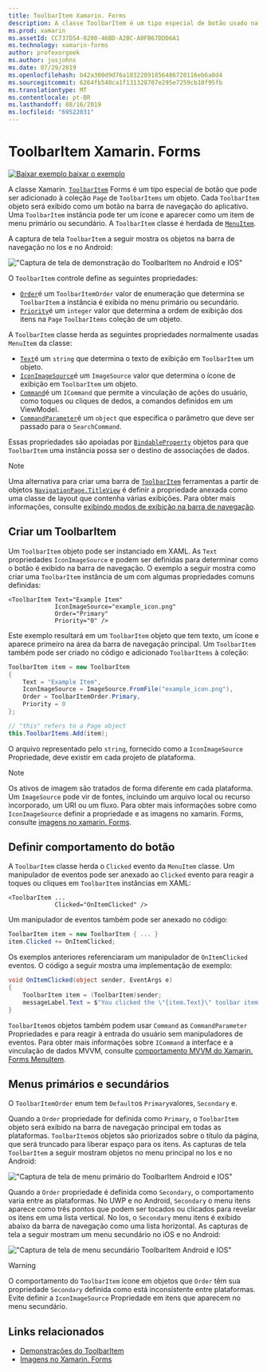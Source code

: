 ```yaml
---
title: ToolbarItem Xamarin. Forms
description: A classe ToolbarItem é um tipo especial de botão usado na barra de navegação de um aplicativo.
ms.prod: xamarin
ms.assetId: CC737D54-0280-46BD-A2BC-A0FB67DDD6A1
ms.technology: xamarin-forms
author: profexorgeek
ms.author: jusjohns
ms.date: 07/29/2019
ms.openlocfilehash: b42a300d9d76a18322891856486720116eb6a8d4
ms.sourcegitcommit: 6264fb540ca1f131328707e295e7259cb10f95fb
ms.translationtype: MT
ms.contentlocale: pt-BR
ms.lasthandoff: 08/16/2019
ms.locfileid: "69522031"
---
```

# <a name="xamarinforms-toolbaritem"></a>ToolbarItem Xamarin. Forms

[![Baixar exemplo](~/media/shared/download.png) baixar o exemplo](https://docs.microsoft.com/en-us/samples/xamarin/xamarin-forms-samples/userinterface-toolbaritem/)

A classe Xamarin. [`ToolbarItem`](xref:Xamarin.Forms.ToolbarItem) Forms é um tipo especial de botão que pode ser adicionado à coleção `Page` de `ToolbarItems` um objeto. Cada `ToolbarItem` objeto será exibido como um botão na barra de navegação do aplicativo. Uma `ToolbarItem` instância pode ter um ícone e aparecer como um item de menu primário ou secundário. A `ToolbarItem` classe é herdada de [`MenuItem`](xref:Xamarin.Forms.MenuItem).

A captura de tela `ToolbarItem` a seguir mostra os objetos na barra de navegação no Ios e no Android:

!["Captura de tela de demonstração do ToolbarItem no Android e IOS"](toolbaritem-images/toolbaritem-device-screenshot.png "Captura de tela de demonstração do ToolbarItem no Android e Ios")

O `ToolbarItem` controle define as seguintes propriedades:

* [`Order`](xref:Xamarin.Forms.ToolbarItem.Order)é um `ToolbarItemOrder` valor de enumeração que determina se `ToolbarItem` a instância é exibida no menu primário ou secundário.
* [`Priority`](xref:Xamarin.Forms.ToolbarItem.Priority)é um `integer` valor que determina a ordem de exibição dos itens na `Page` `ToolbarItems` coleção de um objeto.

A `ToolbarItem` classe herda as seguintes propriedades normalmente usadas `MenuItem` da classe:

* [`Text`](xref:Xamarin.Forms.MenuItem.Text)é um `string` que determina o texto de exibição em `ToolbarItem` um objeto.
* [`IconImageSource`](xref:Xamarin.Forms.MenuItem.IconImageSource)é um `ImageSource` valor que determina o ícone de exibição em `ToolbarItem` um objeto.
* [`Command`](xref:Xamarin.Forms.MenuItem.Command)é um `ICommand` que permite a vinculação de ações do usuário, como toques ou cliques de dedos, a comandos definidos em um ViewModel.
* [`CommandParameter`](xref:Xamarin.Forms.MenuItem.CommandParameter)é um `object` que especifica o parâmetro que deve ser passado para o `SearchCommand`.

Essas propriedades são apoiadas por [`BindableProperty`](xref:Xamarin.Forms.BindableProperty) objetos para que `ToolbarItem` uma instância possa ser o destino de associações de dados.

> [!NOTE]
> Uma alternativa para criar uma barra de [`ToolbarItem`](xref:Xamarin.Forms.ToolbarItem) ferramentas a partir de objetos [`NavigationPage.TitleView`](xref:Xamarin.Forms.NavigationPage.TitleViewProperty) é definir a propriedade anexada como uma classe de layout que contenha várias exibições. Para obter mais informações, consulte [exibindo modos de exibição na barra de navegação](~/xamarin-forms/app-fundamentals/navigation/hierarchical.md#displaying-views-in-the-navigation-bar).

## <a name="create-a-toolbaritem"></a>Criar um ToolbarItem

Um `ToolbarItem` objeto pode ser instanciado em XAML. As `Text` propriedades `IconImageSource` e podem ser definidas para determinar como o botão é exibido na barra de navegação. O exemplo a seguir mostra como criar uma `ToolbarItem` instância de um com algumas propriedades comuns definidas:

```xaml
<ToolbarItem Text="Example Item"
             IconImageSource="example_icon.png"
             Order="Primary"
             Priority="0" />
```

Este exemplo resultará em um `ToolbarItem` objeto que tem texto, um ícone e aparece primeiro na área da barra de navegação principal. Um `ToolbarItem` também pode ser criado no código e adicionado `ToolbarItems` à coleção:

```csharp
ToolbarItem item = new ToolbarItem
{
    Text = "Example Item",
    IconImageSource = ImageSource.FromFile("example_icon.png"),
    Order = ToolbarItemOrder.Primary,
    Priority = 0
};

// "this" refers to a Page object
this.ToolbarItems.Add(item);
```

O arquivo representado pelo `string`, fornecido como a `IconImageSource` Propriedade, deve existir em cada projeto de plataforma.

> [!NOTE]
> Os ativos de imagem são tratados de forma diferente em cada plataforma. Um `ImageSource` pode vir de fontes, incluindo um arquivo local ou recurso incorporado, um URI ou um fluxo. Para obter mais informações sobre como `IconImageSource` definir a propriedade e as imagens no xamarin. Forms, consulte [imagens no xamarin. Forms](~/xamarin-forms/user-interface/images.md).

## <a name="define-button-behavior"></a>Definir comportamento do botão

A `ToolbarItem` classe herda o `Clicked` evento da `MenuItem` classe. Um manipulador de eventos pode ser anexado ao `Clicked` evento para reagir a toques ou cliques em `ToolbarItem` instâncias em XAML:

```xaml
<ToolbarItem ...
             Clicked="OnItemClicked" />
```

Um manipulador de eventos também pode ser anexado no código:

```csharp
ToolbarItem item = new ToolbarItem { ... }
item.Clicked += OnItemClicked;
```

Os exemplos anteriores referenciaram um manipulador de `OnItemClicked` eventos. O código a seguir mostra uma implementação de exemplo:

```csharp
void OnItemClicked(object sender, EventArgs e)
{
    ToolbarItem item = (ToolbarItem)sender;
    messageLabel.Text = $"You clicked the \"{item.Text}\" toolbar item.";
}
```

`ToolbarItem`os objetos também podem usar `Command` as `CommandParameter` Propriedades e para reagir à entrada do usuário sem manipuladores de eventos. Para obter mais informações sobre `ICommand` a interface e a vinculação de dados MVVM, consulte [comportamento MVVM do Xamarin. Forms MenuItem](~/xamarin-forms/user-interface/menuitem.md#define-menuitem-behavior-with-mvvm).

## <a name="primary-and-secondary-menus"></a>Menus primários e secundários

O `ToolbarItemOrder` enum tem `Default`os `Primary`valores, `Secondary` e.

Quando a `Order` propriedade for definida como `Primary`, o `ToolbarItem` objeto será exibido na barra de navegação principal em todas as plataformas. `ToolbarItem`os objetos são priorizados sobre o título da página, que será truncado para liberar espaço para os itens. As capturas de tela `ToolbarItem` a seguir mostram objetos no menu principal no Ios e no Android:

!["Captura de tela de menu primário do ToolbarItem Android e IOS"](toolbaritem-images/toolbaritem-primary-menu.png "Captura de tela do menu principal do ToolbarItem no Android e Ios")

Quando a `Order` propriedade é definida como `Secondary`, o comportamento varia entre as plataformas. No UWP e no Android, `Secondary` o menu itens aparece como três pontos que podem ser tocados ou clicados para revelar os itens em uma lista vertical. No Ios, o `Secondary` menu itens é exibido abaixo da barra de navegação como uma lista horizontal. As capturas de tela a seguir mostram um menu secundário no iOS e no Android:

!["Captura de tela de menu secundário ToolbarItem Android e IOS"](toolbaritem-images/toolbaritem-secondary-menu.png "Captura de tela de menu secundário ToolbarItem no Android e Ios")

> [!WARNING]
> O comportamento do `ToolbarItem` ícone em objetos que `Order` têm sua propriedade `Secondary` definida como está inconsistente entre plataformas. Evite definir a `IconImageSource` Propriedade em itens que aparecem no menu secundário.

## <a name="related-links"></a>Links relacionados

* [Demonstrações do ToolbarItem](https://docs.microsoft.com/en-us/samples/xamarin/xamarin-forms-samples/userinterface-toolbaritem/)
* [Imagens no Xamarin. Forms](~/xamarin-forms/user-interface/images.md)
